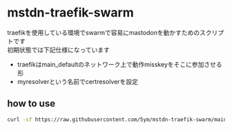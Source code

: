 # mstdn-traefik-swarm

traefikを使用している環境でswarmで容易にmastodonを動かすためのスクリプトです  
初期状態では下記仕様になっています

- traefikはmain_defaultのネットワーク上で動作misskeyをそこに参加させる形
- myresolverという名前でcertresolverを設定

## how to use

```sh
curl -sf https://raw.githubusercontent.com/5ym/mstdn-traefik-swarm/main/init.sh | sh -s
```
